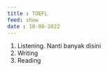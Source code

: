 ```yaml
---
title : TOEFL
feed: show
date : 10-08-2022
---
```


1. Listening. Nanti banyak disini
2. Writing
3. Reading